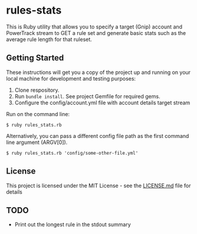 # rules-stats

This is Ruby utility that allows you to specify a target (Gnip) account and PowerTrack stream to GET a rule set and generate basic stats such as the average rule length for that ruleset.

## Getting Started

These instructions will get you a copy of the project up and running on your local machine for development and testing purposes:

1. Clone respository.
2. Run `bundle install`. See project Gemfile for required gems.
3. Configure the config/account.yml file with account details target stream

Run on the command line:

`$ ruby rules_stats.rb`

Alternatively, you can pass a different config file path as the first command line argument (ARGV[0]).

`$ ruby rules_stats.rb 'config/some-other-file.yml'`

## License

This project is licensed under the MIT License - see the [LICENSE.md](LICENSE.md) file for details

## TODO

- Print out the longest rule in the stdout summary
